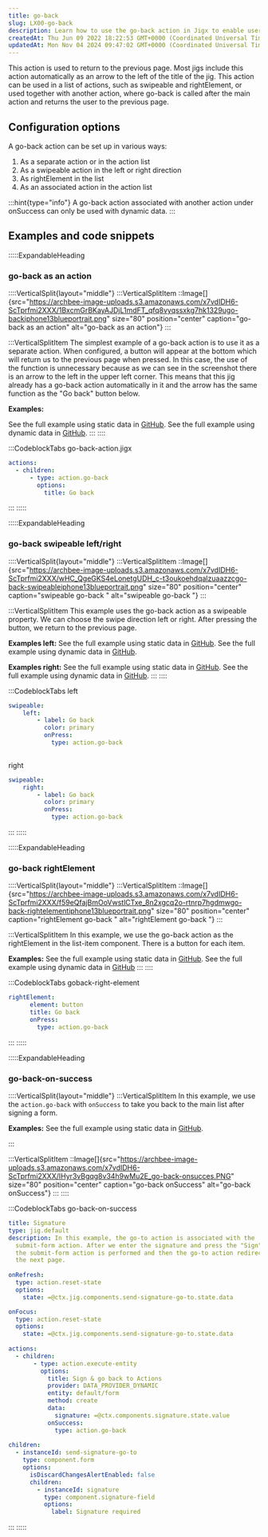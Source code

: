 ```yaml
---
title: go-back
slug: LX00-go-back
description: Learn how to use the go-back action in Jigx to enable users to easily navigate back to the previous page. This comprehensive document covers multiple setup options, including separate action, swipeable action, rightElement in the list, and associated acti
createdAt: Thu Jun 09 2022 18:22:53 GMT+0000 (Coordinated Universal Time)
updatedAt: Mon Nov 04 2024 09:47:02 GMT+0000 (Coordinated Universal Time)
---
```


This action is used to return to the previous page. Most jigs include this action automatically as an arrow to the left of the title of the jig. This action can be used in a list of actions, such as swipeable and rightElement, or used together with another action, where go-back is called after the main action and returns the user to the previous page.

## Configuration options

A go-back action can be set up in various ways:

1. As a separate action or in the action list
2. As a swipeable action in the left or right direction
3. As rightElement in the list
4. As an associated action in the action list

:::hint{type="info"}
A go-back action associated with another action under onSuccess can only be used with dynamic data.
:::

## Examples and code snippets

:::::ExpandableHeading
### go-back as an action

::::VerticalSplit{layout="middle"}
:::VerticalSplitItem
::Image[]{src="https://archbee-image-uploads.s3.amazonaws.com/x7vdIDH6-ScTprfmi2XXX/1BxcmGrBKayAJDjL1mdFT_qfq8vyqssxkg7hk1329ugo-backiphone13blueportrait.png" size="80"  position="center" caption="go-back as an action" alt="go-back as an action"}
:::

:::VerticalSplitItem
The simplest example of a go-back action is to use it as a separate action. When configured, a button will appear at the bottom which will return us to the previous page when pressed. In this case, the use of the function is unnecessary because as we can see in the screenshot there is an arrow to the left in the upper left corner. This means that this jig already has a go-back action automatically in it and the arrow has the same function as the "Go back" button below.

**Examples:**

See the full example using static data in [GitHub](https://github.com/jigx-com/jigx-samples/blob/main/quickstart/jigx-samples/jigs/jigx-actions/go-back/static-data/go-back-action/go-back-action.jigx).
See the full example using dynamic data in [GitHub](https://github.com/jigx-com/jigx-samples/blob/main/quickstart/jigx-samples/jigs/jigx-actions/go-back/dynamic-data/go-back-action/go-back-action-dynamic.jigx).
:::
::::

:::CodeblockTabs
go-back-action.jigx

```yaml
actions:
  - children:
      - type: action.go-back
        options:
          title: Go back
```
:::
:::::

:::::ExpandableHeading
### go-back swipeable left/right

::::VerticalSplit{layout="middle"}
:::VerticalSplitItem
::Image[]{src="https://archbee-image-uploads.s3.amazonaws.com/x7vdIDH6-ScTprfmi2XXX/wHC_QgeGKS4eLonetgUDH_c-t3oukoehdqalzuaazzcgo-back-swipeableiphone13blueportrait.png" size="80"  position="center" caption="swipeable go-back " alt="swipeable go-back "}
:::

:::VerticalSplitItem
This example uses the go-back action as a swipeable property. We can choose the swipe direction left or right. After pressing the button, we return to the previous page.

**Examples left:**
See the full example using static data in [GitHub](https://github.com/jigx-com/jigx-samples/blob/main/quickstart/jigx-samples/jigs/jigx-actions/go-back/static-data/go-back-swipeable/go-back-swipeable-left.jigx).
See the full example using dynamic data in [GitHub](https://github.com/jigx-com/jigx-samples/blob/main/quickstart/jigx-samples/jigs/jigx-actions/go-back/dynamic-data/go-back-swipeable/go-back-left-dynamic.jigx).

**Examples right:**
See the full example using static data in [GitHub](https://github.com/jigx-com/jigx-samples/blob/main/quickstart/jigx-samples/jigs/jigx-actions/go-back/static-data/go-back-swipeable/go-back-swipeable-right.jigx).
See the full example using dynamic data in [GitHub](https://github.com/jigx-com/jigx-samples/blob/main/quickstart/jigx-samples/jigs/jigx-actions/go-back/dynamic-data/go-back-swipeable/go-back-right-dynamic.jigx).
:::
::::

:::CodeblockTabs
left

```yaml
swipeable:
    left:
        - label: Go back
          color: primary
          onPress:
            type: action.go-back
            
```

right

```yaml
swipeable:
    right:
        - label: Go back
          color: primary
          onPress: 
            type: action.go-back
```
:::
:::::

:::::ExpandableHeading
### go-back rightElement

::::VerticalSplit{layout="middle"}
:::VerticalSplitItem
::Image[]{src="https://archbee-image-uploads.s3.amazonaws.com/x7vdIDH6-ScTprfmi2XXX/f59eQfajBmOoVwstlCTxe_8n2xgcq2o-rtnrp7hgdmwgo-back-rightelementiphone13blueportrait.png"  size="80" position="center" caption="rightElement go-back " alt="rightElement go-back "}
:::

:::VerticalSplitItem
In this example, we use the go-back action as the rightElement in the list-item component. There is a button for each item.

**Examples:**
See the full example using static data in [GitHub](https://github.com/jigx-com/jigx-samples/blob/main/quickstart/jigx-samples/jigs/jigx-actions/go-back/static-data/go-back-right-element/go-back-right-element.jigx).
See the full example using dynamic data in [GitHub](https://github.com/jigx-com/jigx-samples/blob/main/quickstart/jigx-samples/jigs/jigx-actions/go-back/dynamic-data/go-back-right-element/go-back-right-element-dynamic.jigx)
:::
::::

:::CodeblockTabs
goback-right-element

```yaml
rightElement: 
      element: button
      title: Go back
      onPress:
        type: action.go-back
```
:::
:::::

:::::ExpandableHeading
### go-back-on-success

::::VerticalSplit{layout="middle"}
:::VerticalSplitItem
In this example, we use the `action.go-back` with `onSuccess` to take you back to the main list after signing a form.

**Examples:**
See the full example using static data in [GitHub](https://github.com/jigx-com/jigx-samples/blob/main/quickstart/jigx-samples/jigs/jigx-actions/go-back/static-data/go-back-on-success/go-back-on-success.jigx).

:::

:::VerticalSplitItem
::Image[]{src="https://archbee-image-uploads.s3.amazonaws.com/x7vdIDH6-ScTprfmi2XXX/IHyr3vBgqg8v34h9wMu2E_go-back-onsucces.PNG" size="80" position="center" caption="go-back onSuccess" alt="go-back onSuccess"}
:::
::::

:::CodeblockTabs
go-back-on-success

```yaml
title: Signature
type: jig.default
description: In this example, the go-to action is associated with the
  submit-form action. After we enter the signature and press the "Sign" button,
  the submit-form action is performed and then the go-to action redirects us to
  the next page.
  
onRefresh: 
  type: action.reset-state
  options:
    state: =@ctx.jig.components.send-signature-go-to.state.data

onFocus: 
  type: action.reset-state
  options:
    state: =@ctx.jig.components.send-signature-go-to.state.data
    
actions:
  - children:
       - type: action.execute-entity
         options:
           title: Sign & go back to Actions
           provider: DATA_PROVIDER_DYNAMIC
           entity: default/form
           method: create
           data:
             signature: =@ctx.components.signature.state.value
           onSuccess: 
             type: action.go-back
   
children:
  - instanceId: send-signature-go-to
    type: component.form
    options:
      isDiscardChangesAlertEnabled: false
      children:
        - instanceId: signature
          type: component.signature-field
          options:
            label: Signature required         
```
:::
:::::

